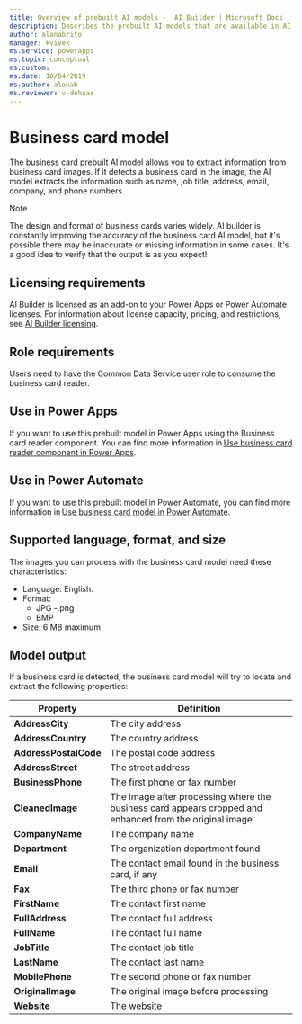 ```yaml
---
title: Overview of prebuilt AI models -  AI Builder | Microsoft Docs
description: Describes the prebuilt AI models that are available in AI Builder.
author: alanabrito
manager: kvivek
ms.service: powerapps
ms.topic: conceptual
ms.custom: 
ms.date: 10/04/2019
ms.author: alanab
ms.reviewer: v-dehaas
---
```


# Business card model

The business card prebuilt AI model allows you to extract information from business card images. If it detects a business card in the image, the AI model extracts the information such as name, job title, address, email, company, and phone numbers.

> [!NOTE]
> The design and format of business cards varies widely. AI builder is constantly improving the accuracy of the business card AI model, but it's possible there may be inaccurate or missing information in some cases.  It's a good idea to verify that the output is as you expect!

## Licensing requirements
AI Builder is licensed as an add-on to your Power Apps or Power Automate licenses. For information about license capacity, pricing, and restrictions, see [AI Builder licensing](administer-licensing.md).

## Role requirements
Users need to have the Common Data Service user role to consume the business card reader.

## Use in Power Apps

If you want to use this prebuilt model in Power Apps using the Business card reader component. You can find more information in [Use business card reader component in Power Apps](business-card-reader-component-in-powerapps.md).

## Use in Power Automate

If you want to use this prebuilt model in Power Automate, you can find more information in [Use business card model in Power Automate](flow-business-card-reader.md).
 
## Supported language, format, and size

The images you can process with the business card model need these characteristics:

- Language: English.  
- Format: 
    - JPG 
    -.png 
    - BMP 
- Size: 6 MB maximum 
 
## Model output 
If a business card is detected, the business card model will try to locate and extract the following properties:

|Property |Definition  |
|---------|---------|
| **AddressCity**| The city address|
| **AddressCountry**| The country address|
| **AddressPostalCode**| The postal code address|
| **AddressStreet**| The street address|
| **BusinessPhone**| The first phone or fax number|
| **CleanedImage**| The image after processing where the business card appears cropped and enhanced from the original image|
| **CompanyName**| The company name|
| **Department**| The organization department found|
| **Email**| The contact email found in the business card, if any|
| **Fax**| The third phone or fax number|
| **FirstName**| The contact first name|
| **FullAddress**| The contact full address|
| **FullName**| The contact full name|
| **JobTitle**| The contact job title|
| **LastName**| The contact last name|
| **MobilePhone**| The second phone or fax number|
| **OriginalImage**| The original image before processing|
| **Website**| The website|
